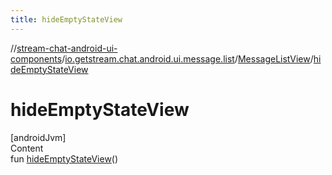 ```yaml
---
title: hideEmptyStateView
---
```

//[stream-chat-android-ui-components](../../../index.md)/[io.getstream.chat.android.ui.message.list](../index.md)/[MessageListView](index.md)/[hideEmptyStateView](hideEmptyStateView.md)



# hideEmptyStateView  
[androidJvm]  
Content  
fun [hideEmptyStateView](hideEmptyStateView.md)()  



